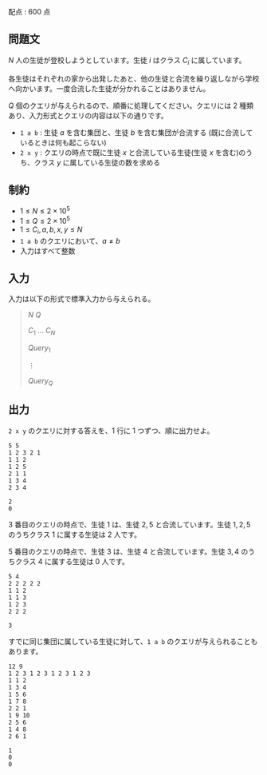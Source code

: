 配点 : $600$ 点

## 問題文

$N$ 人の生徒が登校しようとしています。生徒 $i$ はクラス $C_i$ に属しています。

各生徒はそれぞれの家から出発したあと、他の生徒と合流を繰り返しながら学校へ向かいます。一度合流した生徒が分かれることはありません。

$Q$ 個のクエリが与えられるので、順番に処理してください。クエリには $2$ 種類あり、入力形式とクエリの内容は以下の通りです。

- `1 a b` : 生徒 $a$ を含む集団と、生徒 $b$ を含む集団が合流する (既に合流しているときは何も起こらない)
- `2 x y` : クエリの時点で既に生徒 $x$ と合流している生徒(生徒 $x$ を含む)のうち、クラス $y$ に属している生徒の数を求める

## 制約

- $1 \leq N \leq 2 \times 10^5$
- $1 \leq Q \leq 2 \times 10^5$
- $1 \leq C_i,a,b,x,y \leq N$
- `1 a b` のクエリにおいて、$a \neq b$
- 入力はすべて整数

## 入力

入力は以下の形式で標準入力から与えられる。

> $N$ $Q$
> 
> $C_1$ $\ldots$ $C_N$
> 
> $Query_1$
> 
> $\vdots$
> 
> $Query_Q$

## 出力

`2 x y` のクエリに対する答えを、$1$ 行に $1$ つずつ、順に出力せよ。

```input1
5 5
1 2 3 2 1
1 1 2
1 2 5
2 1 1
1 3 4
2 3 4
```

```output1
2
0
```

$3$ 番目のクエリの時点で、生徒 $1$ は、生徒 $2,5$ と合流しています。生徒 $1,2,5$ のうちクラス $1$ に属する生徒は $2$ 人です。

$5$ 番目のクエリの時点で、生徒 $3$ は、生徒 $4$ と合流しています。生徒 $3,4$ のうちクラス $4$ に属する生徒は $0$ 人です。

```input2
5 4
2 2 2 2 2
1 1 2
1 1 3
1 2 3
2 2 2
```

```output2
3
```

すでに同じ集団に属している生徒に対して、`1 a b` のクエリが与えられることもあります。

```input3
12 9
1 2 3 1 2 3 1 2 3 1 2 3
1 1 2
1 3 4
1 5 6
1 7 8
2 2 1
1 9 10
2 5 6
1 4 8
2 6 1
```

```output3
1
0
0
```
